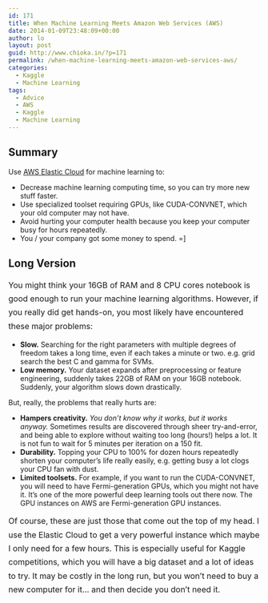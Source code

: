 ```yaml
---
id: 171
title: When Machine Learning Meets Amazon Web Services (AWS)
date: 2014-01-09T23:48:09+00:00
author: lo
layout: post
guid: http://www.chioka.in/?p=171
permalink: /when-machine-learning-meets-amazon-web-services-aws/
categories:
  - Kaggle
  - Machine Learning
tags:
  - Advice
  - AWS
  - Kaggle
  - Machine Learning
---
```

## Summary

Use [AWS Elastic Cloud](http://aws.amazon.com/ec2/) for machine learning to:

  * Decrease machine learning computing time, so you can try more new stuff faster.
  * Use specialized toolset requiring GPUs, like CUDA-CONVNET, which your old computer may not have.
  * Avoid hurting your computer health because you keep your computer busy for hours repeatedly.
  * You / your company got some money to spend. =]

## Long Version

<span style="line-height: 1.714285714; font-size: 1rem;">You might think your 16GB of RAM and 8 CPU cores notebook is good enough to run your machine learning algorithms. However, if you really did get hands-on, you most likely have encountered these major problems:</span>

  * **Slow.** Searching for the right parameters with multiple degrees of freedom takes a long time, even if each takes a minute or two. e.g. grid search the best C and gamma for SVMs.
  * **Low memory.** Your dataset expands after preprocessing or feature engineering, suddenly takes 22GB of RAM on your 16GB notebook. Suddenly, your algorithm slows down drastically.

But, really, the problems that really hurts are:

  * **Hampers creativity.** _You don&#8217;t know why it works, but it works anyway._ Sometimes results are discovered through sheer try-and-error, and being able to explore without waiting too long (hours!) helps a lot. It is not fun to wait for 5 minutes per iteration on a 150 fit.
  * **Durability.** Topping your CPU to 100% for dozen hours repeatedly shorten your computer&#8217;s life really easily, e.g. getting busy a lot clogs your CPU fan with dust.
  * **Limited toolsets.** For example, if you want to run the CUDA-CONVNET, you will need to have Fermi-generation GPUs, which you might not have it. It&#8217;s one of the more powerful deep learning tools out there now. The GPU instances on AWS are Fermi-generation GPU instances.

<span style="line-height: 1.714285714; font-size: 1rem;">Of course, these are just those that come out the top of my head. I use the Elastic Cloud to get a very powerful instance which maybe I only need for a few hours. This is especially useful for </span><span style="line-height: 1.714285714; font-size: 1rem;">Kaggle competitions, which you will have a big dataset and a lot of ideas to try. It may be costly in the long run, but you won&#8217;t need to buy a new computer for it&#8230; and then decide you don&#8217;t need it.</span>
